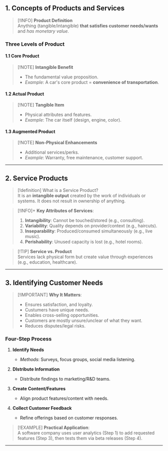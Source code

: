 
## 1. Concepts of Products and Services  

> [!INFO] **Product Definition**  
> Anything (tangible/intangible) **that satisfies customer needs/wants** and *has monetary value.*  

### Three Levels of Product  

#### 1.1 Core Product  
> [!NOTE] **Intangible Benefit**  
> - The fundamental value proposition.  
> - *Example*: A car's core product = **convenience of transportation**.  

#### 1.2 Actual Product  
> [!NOTE] **Tangible Item**  
> - Physical attributes and features.  
> - *Example*: The car itself (design, engine, color).  

#### 1.3 Augmented Product  
> [!NOTE] **Non-Physical Enhancements**  
> - Additional services/perks.  
> - *Example*: Warranty, free maintenance, customer support.  

---

## 2. Service Products  
> [!definition] What is a Service Product?  
> It is an **intangible output** created by the work of individuals or systems. It does not result in ownership of anything.

> [!INFO]+ **Key Attributes of Services**:  
> 1. **Intangibility**: Cannot be touched/stored (e.g., consulting).  
> 2. **Variability**: Quality depends on provider/context (e.g., haircuts).  
> 3. **Inseparability**: Produced/consumed simultaneously (e.g., live music).  
> 4. **Perishability**: Unused capacity is lost (e.g., hotel rooms).  

> [!TIP] **Service vs. Product**  
> Services lack physical form but create value through experiences (e.g., education, healthcare).  

---

## 3. Identifying Customer Needs  

> [!IMPORTANT] **Why It Matters**:  
> - Ensures satisfaction, and loyalty.
> - Custumers have unique needs.
> - Enables cross-selling opportunities.  
> - Customers are mostly unsure/unclear of what they want.
> - Reduces disputes/legal risks.  

### Four-Step Process  

1. **Identify Needs**  
   - *Methods*: Surveys, focus groups, social media listening.  

1. **DIstribute Information**  
   - Distribute findings to marketing/R&D teams.  

1. **Create Content/Features**  
   - Align product features/content with needs.  

1. **Collect Customer Feedback**  
   - Refine offerings based on customer responses.  

> [!EXAMPLE] **Practical Application**:  
> A software company uses user analytics (Step 1) to add requested features (Step 3), then tests them via beta releases (Step 4).  

---
